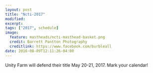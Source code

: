 ```yaml
---
layout: post
title: "Ncti-2017"
modified:
excerpt:
tags: ["2017", schedule]
image:
  feature: mastheads/ncti-masthead-basket.png
  credit: Barrett Pantton Photography
  creditlink: https://www.facebook.com/burbleall
date: 2016-08-09T12:11:26-04:00
---
```


Unity Farm will defend their title May 20-21, 2017.  Mark your calendar!
